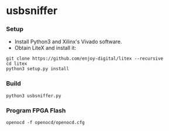 # usbsniffer

### Setup

* Install Python3 and Xilinx's Vivado software.
* Obtain LiteX and install it:
```
git clone https://github.com/enjoy-digital/litex --recursive
cd litex
python3 setup.py install
```

### Build

```
python3 usbsniffer.py
```

### Program FPGA Flash

```
openocd -f openocd/openocd.cfg
```
